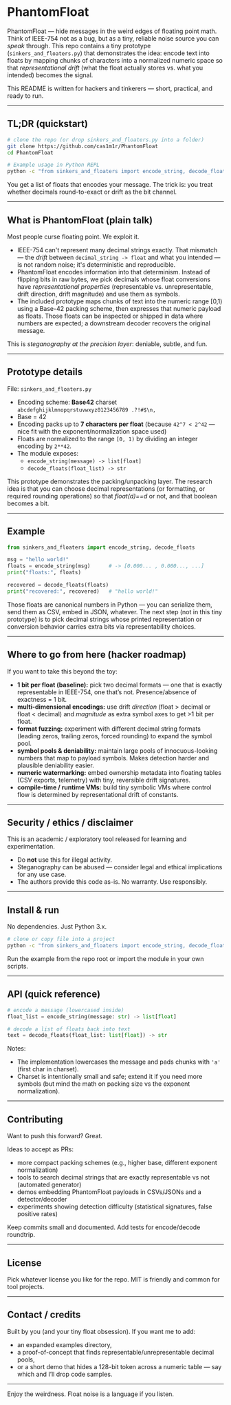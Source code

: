 # PhantomFloat

PhantomFloat — hide messages in the weird edges of floating point math.  
Think of IEEE-754 not as a bug, but as a tiny, reliable noise source you can *speak* through. This repo contains a tiny prototype (`sinkers_and_floaters.py`) that demonstrates the idea: encode text into floats by mapping chunks of characters into a normalized numeric space so that *representational drift* (what the float actually stores vs. what you intended) becomes the signal.

This README is written for hackers and tinkerers — short, practical, and ready to run.

---

## TL;DR (quickstart)

```bash
# clone the repo (or drop sinkers_and_floaters.py into a folder)
git clone https://github.com/cas1m1r/PhantomFloat
cd PhantomFloat

# Example usage in Python REPL
python -c "from sinkers_and_floaters import encode_string, decode_floats; f=encode_string('hello world!'); print(f); print(decode_floats(f))"
```

You get a list of floats that encodes your message. The trick is: you treat whether decimals round-to-exact or drift as the bit channel.

---

## What is PhantomFloat (plain talk)

Most people curse floating point. We exploit it.

- IEEE-754 can't represent many decimal strings exactly. That mismatch — the *drift* between `decimal_string -> float` and what you intended — is not random noise; it's deterministic and reproducible.
- PhantomFloat encodes information into that determinism. Instead of flipping bits in raw bytes, we pick decimals whose float conversions have *representational properties* (representable vs. unrepresentable, drift direction, drift magnitude) and use them as symbols.
- The included prototype maps chunks of text into the numeric range [0,1) using a Base-42 packing scheme, then expresses that numeric payload as floats. Those floats can be inspected or shipped in data where numbers are expected; a downstream decoder recovers the original message.

This is *steganography at the precision layer*: deniable, subtle, and fun.

---

## Prototype details

File: `sinkers_and_floaters.py`

- Encoding scheme: **Base42** charset  
  `abcdefghijklmnopqrstuvwxyz0123456789 .?!#$\n,`
- Base = 42
- Encoding packs up to **7 characters per float** (because `42^7 < 2^42` — nice fit with the exponent/normalization space used)
- Floats are normalized to the range `[0, 1)` by dividing an integer encoding by `2**42`.
- The module exposes:
  - `encode_string(message) -> list[float]`
  - `decode_floats(float_list) -> str`

This prototype demonstrates the packing/unpacking layer. The research idea is that you can choose decimal representations (or formatting, or required rounding operations) so that *float(d)==d* or not, and that boolean becomes a bit.

---

## Example

```python
from sinkers_and_floaters import encode_string, decode_floats

msg = "hello world!"
floats = encode_string(msg)      # -> [0.000... , 0.000..., ...]
print("floats:", floats)

recovered = decode_floats(floats)
print("recovered:", recovered)   # "hello world!"
```

Those floats are canonical numbers in Python — you can serialize them, send them as CSV, embed in JSON, whatever. The next step (not in this tiny prototype) is to pick decimal strings whose printed representation or conversion behavior carries extra bits via representability choices.

---

## Where to go from here (hacker roadmap)

If you want to take this beyond the toy:

- **1 bit per float (baseline):** pick two decimal formats — one that is exactly representable in IEEE-754, one that’s not. Presence/absence of exactness = 1 bit.
- **multi-dimensional encodings:** use drift *direction* (float > decimal or float < decimal) and *magnitude* as extra symbol axes to get >1 bit per float.
- **format fuzzing:** experiment with different decimal string formats (leading zeros, trailing zeros, forced rounding) to expand the symbol pool.
- **symbol pools & deniability:** maintain large pools of innocuous-looking numbers that map to payload symbols. Makes detection harder and plausible deniability easier.
- **numeric watermarking:** embed ownership metadata into floating tables (CSV exports, telemetry) with tiny, reversible drift signatures.
- **compile-time / runtime VMs:** build tiny symbolic VMs where control flow is determined by representational drift of constants.

---

## Security / ethics / disclaimer

This is an academic / exploratory tool released for learning and experimentation.

- Do **not** use this for illegal activity.
- Steganography can be abused — consider legal and ethical implications for any use case.
- The authors provide this code as-is. No warranty. Use responsibly.

---

## Install & run

No dependencies. Just Python 3.x.

```bash
# clone or copy file into a project
python -c "from sinkers_and_floaters import encode_string, decode_floats; f=encode_string('hello world!'); print(f); print(decode_floats(f))"
```

Run the example from the repo root or import the module in your own scripts.

---

## API (quick reference)

```py
# encode a message (lowercased inside)
float_list = encode_string(message: str) -> list[float]

# decode a list of floats back into text
text = decode_floats(float_list: list[float]) -> str
```

Notes:
- The implementation lowercases the message and pads chunks with `'a'` (first char in charset).
- Charset is intentionally small and safe; extend it if you need more symbols (but mind the math on packing size vs the exponent normalization).

---

## Contributing

Want to push this forward? Great.

Ideas to accept as PRs:
- more compact packing schemes (e.g., higher base, different exponent normalization)
- tools to search decimal strings that are exactly representable vs not (automated generator)
- demos embedding PhantomFloat payloads in CSVs/JSONs and a detector/decoder
- experiments showing detection difficulty (statistical signatures, false positive rates)

Keep commits small and documented. Add tests for encode/decode roundtrip.

---

## License

Pick whatever license you like for the repo. MIT is friendly and common for tool projects.

---

## Contact / credits

Built by you (and your tiny float obsession). If you want me to add:
- an expanded examples directory,
- a proof-of-concept that finds representable/unrepresentable decimal pools,
- or a short demo that hides a 128-bit token across a numeric table — say which and I’ll drop code samples.

---

Enjoy the weirdness. Float noise is a language if you listen.
